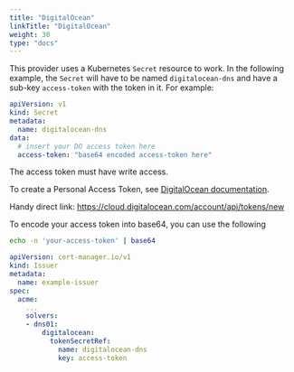 ```yaml
---
title: "DigitalOcean"
linkTitle: "DigitalOcean"
weight: 30
type: "docs"
---
```


This provider uses a Kubernetes `Secret` resource to work. In the following
example, the `Secret` will have to be named `digitalocean-dns` and have a
sub-key `access-token` with the token in it. For example:

```yaml
apiVersion: v1
kind: Secret
metadata:
  name: digitalocean-dns
data:
  # insert your DO access token here
  access-token: "base64 encoded access-token here"
  ```

The access token must have write access.

To create a Personal Access Token, see [DigitalOcean documentation](https://docs.digitalocean.com/reference/api/create-personal-access-token/).

Handy direct link: https://cloud.digitalocean.com/account/api/tokens/new

To encode your access token into base64, you can use the following

```bash
echo -n 'your-access-token' | base64
```

```yaml
apiVersion: cert-manager.io/v1
kind: Issuer
metadata:
  name: example-issuer
spec:
  acme:
    ...
    solvers:
    - dns01:
        digitalocean:
          tokenSecretRef:
            name: digitalocean-dns
            key: access-token
```

